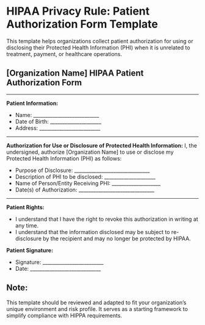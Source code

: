 # **HIPAA Privacy Rule: Patient Authorization Form Template**
This template helps organizations collect patient authorization for using or disclosing their Protected Health Information (PHI) when it is unrelated to treatment, payment, or healthcare operations.

## \[Organization Name\] HIPAA Patient Authorization Form

---

**Patient Information:**

* Name: \_\_\_\_\_\_\_\_\_\_\_\_\_\_\_\_\_\_\_\_\_\_\_\_\_\_\_  
* Date of Birth: \_\_\_\_\_\_\_\_\_\_\_\_\_\_\_\_\_\_\_\_\_  
* Address: \_\_\_\_\_\_\_\_\_\_\_\_\_\_\_\_\_\_\_\_\_\_\_\_\_

---

**Authorization for Use or Disclosure of Protected Health Information:** I, the undersigned, authorize \[Organization Name\] to use or disclose my Protected Health Information (PHI) as follows:

* Purpose of Disclosure: \_\_\_\_\_\_\_\_\_\_\_\_\_\_\_\_\_\_\_\_\_\_\_\_\_\_\_\_\_\_\_  
* Description of PHI to be disclosed: \_\_\_\_\_\_\_\_\_\_\_\_\_\_\_\_\_\_\_\_\_  
* Name of Person/Entity Receiving PHI: \_\_\_\_\_\_\_\_\_\_\_\_\_\_\_\_\_\_\_\_  
* Date(s) of Authorization: \_\_\_\_\_\_\_\_\_\_\_\_\_\_\_\_\_\_\_\_\_\_\_\_\_\_\_\_\_\_\_

---

**Patient Rights:**

* I understand that I have the right to revoke this authorization in writing at any time.  
* I understand that the information disclosed may be subject to re-disclosure by the recipient and may no longer be protected by HIPAA.

**Patient Signature:**

* Signature: \_\_\_\_\_\_\_\_\_\_\_\_\_\_\_\_\_\_\_\_\_\_\_\_\_  
* Date: \_\_\_\_\_\_\_\_\_\_\_\_\_\_\_\_\_\_\_\_\_\_\_\_\_\_\_\_\_

## Note:
This template should be reviewed and adapted to fit your organization’s unique environment and risk profile. It serves as a starting framework to simplify compliance with HIPPA requirements. 
#
